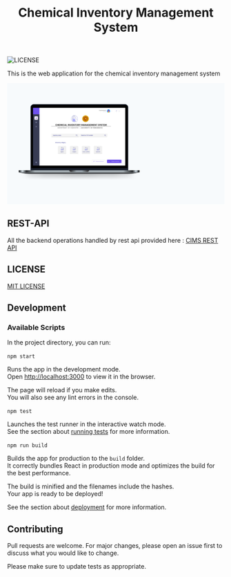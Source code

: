 <h1 align="center"> Chemical Inventory Management System </h1> <br>

![LICENSE](https://img.shields.io/github/license/tharinduRE/cims-web-app)

This is the web application for the chemical inventory management system 

![mockup-image](docs/mockup-image-1.png)

## REST-API

All the backend operations handled by rest api provided here :
[CIMS REST API](https://github.com/tharinduRE/cims-rest-api)

## LICENSE
[MIT LICENSE](LICENSE.md)

## Development

### Available Scripts

In the project directory, you can run:

`npm start`

Runs the app in the development mode.<br />
Open [http://localhost:3000](http://localhost:3000) to view it in the browser.

The page will reload if you make edits.<br />
You will also see any lint errors in the console.

`npm test`

Launches the test runner in the interactive watch mode.<br />
See the section about [running tests](https://facebook.github.io/create-react-app/docs/running-tests) for more information.

`npm run build`

Builds the app for production to the `build` folder.<br />
It correctly bundles React in production mode and optimizes the build for the best performance.

The build is minified and the filenames include the hashes.<br />
Your app is ready to be deployed!

See the section about [deployment](https://facebook.github.io/create-react-app/docs/deployment) for more information.

## Contributing
Pull requests are welcome. For major changes, please open an issue first to discuss what you would like to change.

Please make sure to update tests as appropriate.
